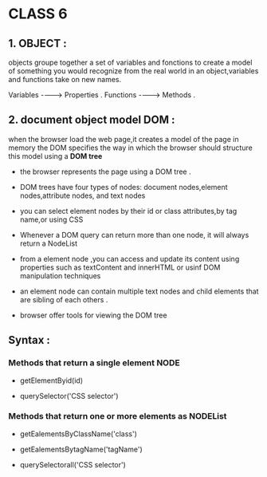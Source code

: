 # CLASS 6

## 1. OBJECT :

objects groupe together a set of variables and fonctions to create a model of something you would recognize from the real world in an object,variables and functions take on new names.

Variables ----> Properties .
Functions ----> Methods .


## 2. document object model DOM  :

when the browser load  the web page,it creates a model of the page in memory 
the DOM specifies the way in which the browser should structure this model using a <b>DOM tree</b>

- the browser represents the page using a DOM tree .

- DOM trees have four types of nodes: document nodes,element nodes,attribute nodes, and text nodes 

- you can select element nodes by their id or class attributes,by tag name,or using CSS 

- Whenever a DOM query can return more than one node, it will always return a NodeList

- from a element node ,you can access and update its content using properties such as textContent and innerHTML or usinf DOM manipulation techniques 

- an element node can contain multiple text nodes and child elements that are sibling of each others .

- browser offer tools for viewing the DOM tree

## Syntax :

### Methods that return a single element NODE

* getElementByid(id)

* querySelector('CSS selector')

### Methods that return one or more elements as NODEList

* getEalementsByClassName('class')

* getEalementsBytagName('tagName')

* querySelectorall('CSS selector')
